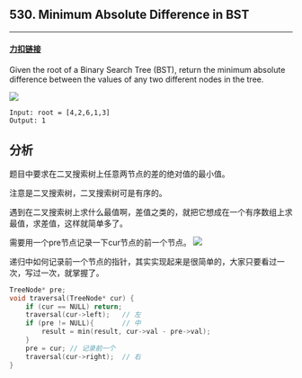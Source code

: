 ## 530. Minimum Absolute Difference in BST

------



#### [力扣链接](https://leetcode-cn.com/problems/minimum-absolute-difference-in-bst/)

Given the root of a Binary Search Tree (BST), return the minimum absolute difference between the values of any two different nodes in the tree.

![](https://assets.leetcode.com/uploads/2021/02/05/bst1.jpg)
```
Input: root = [4,2,6,1,3]
Output: 1
```

## 分析
题目中要求在二叉搜索树上任意两节点的差的绝对值的最小值。

注意是二叉搜索树，二叉搜索树可是有序的。

遇到在二叉搜索树上求什么最值啊，差值之类的，就把它想成在一个有序数组上求最值，求差值，这样就简单多了。

需要用一个pre节点记录一下cur节点的前一个节点。
![](https://img-blog.csdnimg.cn/20210204153247458.png)

递归中如何记录前一个节点的指针，其实实现起来是很简单的，大家只要看过一次，写过一次，就掌握了。

```c++
TreeNode* pre;
void traversal(TreeNode* cur) {
    if (cur == NULL) return;
    traversal(cur->left);   // 左
    if (pre != NULL){       // 中
        result = min(result, cur->val - pre->val);
    }
    pre = cur; // 记录前一个
    traversal(cur->right);  // 右
}
```
